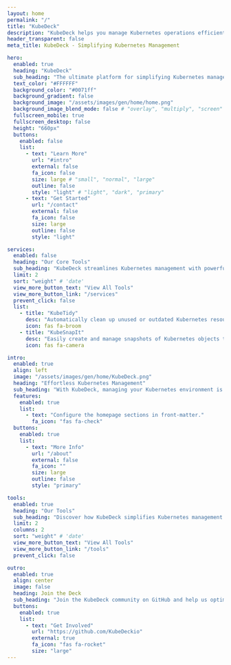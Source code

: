 ```yaml
---
layout: home
permalink: "/"
title: "KubeDeck"
description: "KubeDeck helps you manage Kubernetes operations efficiently with tools like KubeTidy for resource cleanup and KubeSnapIt for snapshots."
header_transparent: false
meta_title: KubeDeck - Simplifying Kubernetes Management

hero:
  enabled: true
  heading: "KubeDeck"
  sub_heading: "The ultimate platform for simplifying Kubernetes management, featuring tools like KubeTidy and KubeSnapIt to automate resource cleanup and snapshots."
  text_color: "#FFFFFF"
  background_color: "#0071ff"
  background_gradient: false
  background_image: "/assets/images/gen/home/home.png"
  background_image_blend_mode: false # "overlay", "multiply", "screen"
  fullscreen_mobile: true
  fullscreen_desktop: false
  height: "660px"
  buttons:
    enabled: false
    list:
      - text: "Learn More"
        url: "#intro"
        external: false
        fa_icon: false
        size: large # "small", "normal", "large"
        outline: false
        style: "light" # "light", "dark", "primary"
      - text: "Get Started"
        url: "/contact"
        external: false
        fa_icon: false
        size: large
        outline: false
        style: "light"

services:
  enabled: false
  heading: "Our Core Tools"
  sub_heading: "KubeDeck streamlines Kubernetes management with powerful tools."
  limit: 2
  sort: "weight" # 'date'
  view_more_button_text: "View All Tools"
  view_more_button_link: "/services"
  prevent_click: false
  list:
    - title: "KubeTidy"
      desc: "Automatically clean up unused or outdated Kubernetes resources with KubeTidy, ensuring an efficient and optimized environment."
      icon: fas fa-broom
    - title: "KubeSnapIt"
      desc: "Easily create and manage snapshots of Kubernetes objects to safeguard your infrastructure with KubeSnapIt."
      icon: fas fa-camera

intro:
  enabled: true
  align: left
  image: "/assets/images/gen/home/KubeDeck.png"
  heading: "Effortless Kubernetes Management"
  sub_heading: "With KubeDeck, managing your Kubernetes environment is easier than ever. Use KubeTidy to automatically clean up your KubeConfig file, and leverage KubeSnapIt, our powerful tool for seamless snapshot, restore, and comparison management in your Kubernetes clusters. Now, with KubeDeck Launcher, you can access both KubeTidy and KubeSnapIt through a single, intuitive PowerShell-based UI, streamlining your Kubernetes operations even further."
  features:
    enabled: true
    list:
      - text: "Configure the homepage sections in front-matter."
        fa_icon: "fas fa-check"
  buttons:
    enabled: true
    list:
      - text: "More Info"
        url: "/about"
        external: false
        fa_icon: ""
        size: large
        outline: false
        style: "primary"

tools:
  enabled: true
  heading: "Our Tools"
  sub_heading: "Discover how KubeDeck simplifies Kubernetes management with powerful, easy-to-use tools for optimizing and maintaining your clusters."
  limit: 2
  columns: 2
  sort: "weight" # 'date'
  view_more_button_text: "View All Tools"
  view_more_button_link: "/tools"
  prevent_click: false

outro:
  enabled: true
  align: center
  image: false
  heading: Join the Deck
  sub_heading: "Join the KubeDeck community on GitHub and help us optimize and manage Kubernetes environments together. Contribute, collaborate, and make Kubernetes management easier for everyone."
  buttons:
    enabled: true
    list:
      - text: "Get Involved"
        url: "https://github.com/KubeDeckio"
        external: true
        fa_icon: "fas fa-rocket"
        size: "large"
---
```


